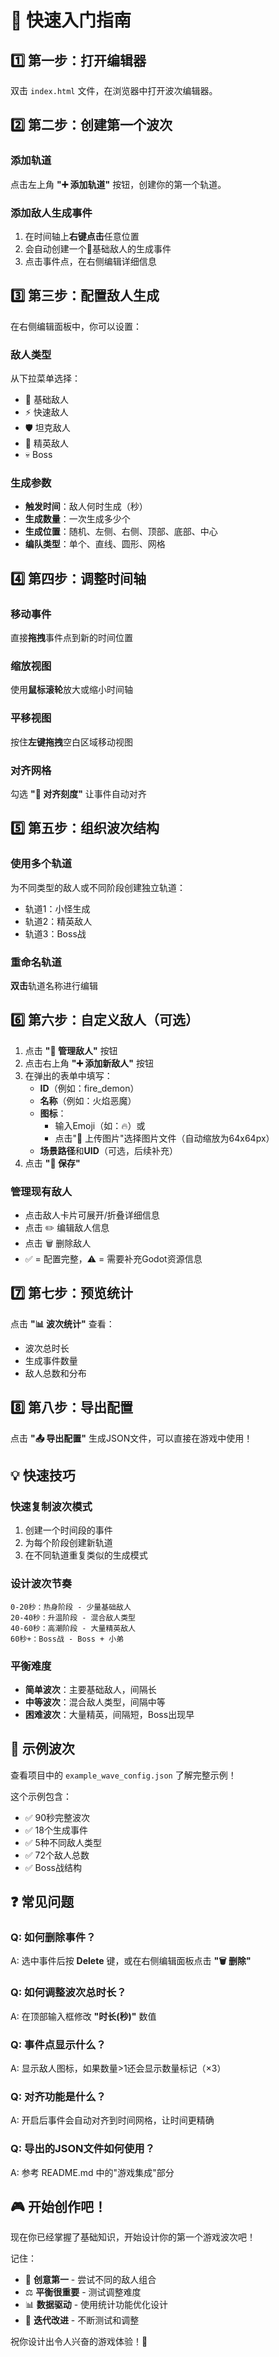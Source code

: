 # 🚀 快速入门指南

## 1️⃣ 第一步：打开编辑器

双击 `index.html` 文件，在浏览器中打开波次编辑器。

## 2️⃣ 第二步：创建第一个波次

### 添加轨道
点击左上角 **"➕ 添加轨道"** 按钮，创建你的第一个轨道。

### 添加敌人生成事件
1. 在时间轴上**右键点击**任意位置
2. 会自动创建一个👾基础敌人的生成事件
3. 点击事件点，在右侧编辑详细信息

## 3️⃣ 第三步：配置敌人生成

在右侧编辑面板中，你可以设置：

### 敌人类型
从下拉菜单选择：
- 👾 基础敌人
- ⚡ 快速敌人  
- 🛡️ 坦克敌人
- 👹 精英敌人
- 💀 Boss

### 生成参数
- **触发时间**：敌人何时生成（秒）
- **生成数量**：一次生成多少个
- **生成位置**：随机、左侧、右侧、顶部、底部、中心
- **编队类型**：单个、直线、圆形、网格

## 4️⃣ 第四步：调整时间轴

### 移动事件
直接**拖拽**事件点到新的时间位置

### 缩放视图
使用**鼠标滚轮**放大或缩小时间轴

### 平移视图
按住**左键拖拽**空白区域移动视图

### 对齐网格
勾选 **"🧲 对齐刻度"** 让事件自动对齐

## 5️⃣ 第五步：组织波次结构

### 使用多个轨道
为不同类型的敌人或不同阶段创建独立轨道：
- 轨道1：小怪生成
- 轨道2：精英敌人
- 轨道3：Boss战

### 重命名轨道
**双击**轨道名称进行编辑

## 6️⃣ 第六步：自定义敌人（可选）

1. 点击 **"👾 管理敌人"** 按钮
2. 点击右上角 **"➕ 添加新敌人"** 按钮
3. 在弹出的表单中填写：
   - **ID**（例如：fire_demon）
   - **名称**（例如：火焰恶魔）
   - **图标**：
     - 输入Emoji（如：🔥）或
     - 点击"📁 上传图片"选择图片文件（自动缩放为64x64px）
   - **场景路径**和**UID**（可选，后续补充）
4. 点击 **"💾 保存"**

### 管理现有敌人
- 点击敌人卡片可展开/折叠详细信息
- 点击 ✏️ 编辑敌人信息
- 点击 🗑️ 删除敌人
- ✅ = 配置完整，⚠️ = 需要补充Godot资源信息

## 7️⃣ 第七步：预览统计

点击 **"📊 波次统计"** 查看：
- 波次总时长
- 生成事件数量
- 敌人总数和分布

## 8️⃣ 第八步：导出配置

点击 **"📤 导出配置"** 生成JSON文件，可以直接在游戏中使用！

## 💡 快速技巧

### 快速复制波次模式
1. 创建一个时间段的事件
2. 为每个阶段创建新轨道
3. 在不同轨道重复类似的生成模式

### 设计波次节奏
```
0-20秒：热身阶段 - 少量基础敌人
20-40秒：升温阶段 - 混合敌人类型
40-60秒：高潮阶段 - 大量精英敌人
60秒+：Boss战 - Boss + 小弟
```

### 平衡难度
- **简单波次**：主要基础敌人，间隔长
- **中等波次**：混合敌人类型，间隔中等
- **困难波次**：大量精英，间隔短，Boss出现早

## 🎯 示例波次

查看项目中的 `example_wave_config.json` 了解完整示例！

这个示例包含：
- ✅ 90秒完整波次
- ✅ 18个生成事件
- ✅ 5种不同敌人类型
- ✅ 72个敌人总数
- ✅ Boss战结构

## ❓ 常见问题

### Q: 如何删除事件？
A: 选中事件后按 **Delete** 键，或在右侧编辑面板点击 **"🗑️ 删除"**

### Q: 如何调整波次总时长？
A: 在顶部输入框修改 **"时长(秒)"** 数值

### Q: 事件点显示什么？
A: 显示敌人图标，如果数量>1还会显示数量标记（×3）

### Q: 对齐功能是什么？
A: 开启后事件会自动对齐到时间网格，让时间更精确

### Q: 导出的JSON文件如何使用？
A: 参考 README.md 中的"游戏集成"部分

## 🎮 开始创作吧！

现在你已经掌握了基础知识，开始设计你的第一个游戏波次吧！

记住：
- 🎨 **创意第一** - 尝试不同的敌人组合
- ⚖️ **平衡很重要** - 测试调整难度
- 📊 **数据驱动** - 使用统计功能优化设计
- 🔄 **迭代改进** - 不断测试和调整

祝你设计出令人兴奋的游戏体验！🎉
